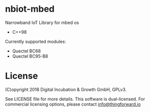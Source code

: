 # nbiot-mbed
Narrowband IoT Library for mbed os
* C++98

Currently supported modules:

* Quectel BC68
* Quectel BC95-B8

# License

(C)opyright 2018 Digital Incubation & Growth GmbH, GPLv3.

See LICENSE file for more details. This software is dual-licensed. For commercial licensing options, please contact info@thingforward.io
